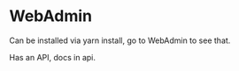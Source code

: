 # WebAdmin

Can be installed via yarn install, go to WebAdmin to see that.

Has an API, docs in api.